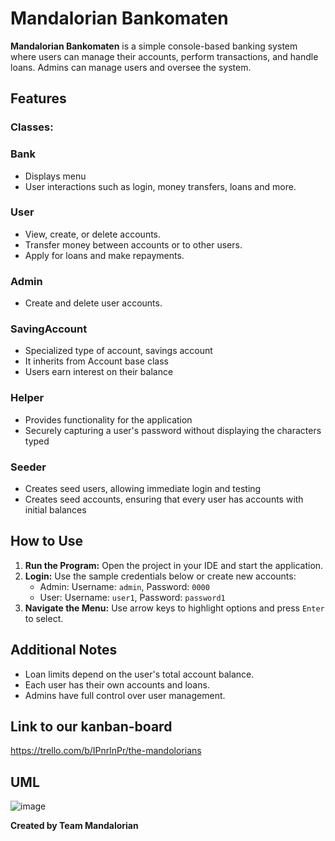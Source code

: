# Mandalorian Bankomaten

**Mandalorian Bankomaten** is a simple console-based banking system where users can manage their accounts, perform transactions, and handle loans. Admins can manage users and oversee the system.

## Features
### Classes:
### Bank
- Displays menu
- User interactions such as login, money transfers, loans and more.
### User
- View, create, or delete accounts.
- Transfer money between accounts or to other users.
- Apply for loans and make repayments.

### Admin
- Create and delete user accounts.

### SavingAccount
- Specialized type of account, savings account
- It inherits from Account base class
- Users earn interest on their balance

### Helper
- Provides functionality for the application
- Securely capturing a user's password without displaying the characters typed

### Seeder
- Creates seed users, allowing immediate login and testing
- Creates seed accounts, ensuring that every user has accounts with initial balances

## How to Use
1. **Run the Program:** Open the project in your IDE and start the application.  
2. **Login:** Use the sample credentials below or create new accounts:
   - Admin: Username: `admin`, Password: `0000`
   - User: Username: `user1`, Password: `password1`
3. **Navigate the Menu:** Use arrow keys to highlight options and press `Enter` to select.  

## Additional Notes
- Loan limits depend on the user's total account balance.
- Each user has their own accounts and loans.  
- Admins have full control over user management.  

## Link to our kanban-board
https://trello.com/b/IPnrlnPr/the-mandolorians

## UML
![image](https://github.com/user-attachments/assets/fe33b2e1-7f8c-44d4-ac49-e78f1db6b521)

**Created by Team Mandalorian**
